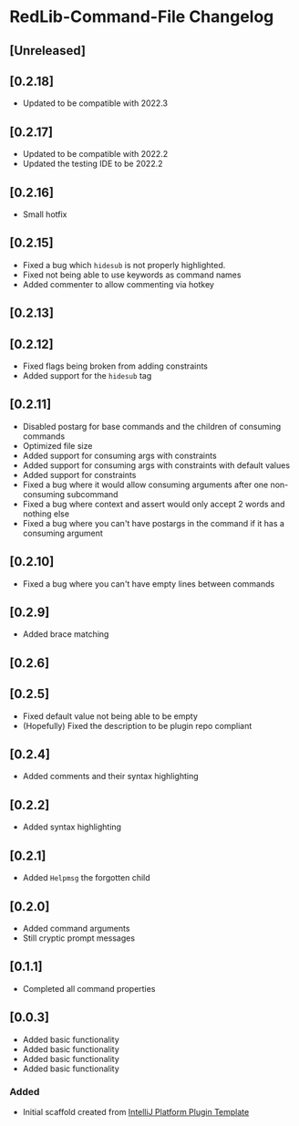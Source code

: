 <!-- Keep a Changelog guide -> https://keepachangelog.com -->

# RedLib-Command-File Changelog

## [Unreleased]

## [0.2.18]
- Updated to be compatible with 2022.3

## [0.2.17]
- Updated to be compatible with 2022.2
- Updated the testing IDE to be 2022.2

## [0.2.16]
- Small hotfix

## [0.2.15]
- Fixed a bug which `hidesub` is not properly highlighted.
- Fixed not being able to use keywords as command names
- Added commenter to allow commenting via hotkey

## [0.2.13]

## [0.2.12]
- Fixed flags being broken from adding constraints
- Added support for the `hidesub` tag

## [0.2.11]
- Disabled postarg for base commands and the children of consuming commands
- Optimized file size
- Added support for consuming args with constraints
- Added support for consuming args with constraints with default values
- Added support for constraints
- Fixed a bug where it would allow consuming arguments after one non-consuming subcommand
- Fixed a bug where context and assert would only accept 2 words and nothing else
- Fixed a bug where you can't have postargs in the command if it has a consuming argument

## [0.2.10]
- Fixed a bug where you can't have empty lines between commands

## [0.2.9]
- Added brace matching

## [0.2.6]

## [0.2.5]
- Fixed default value not being able to be empty
- (Hopefully) Fixed the description to be plugin repo compliant

## [0.2.4]
- Added comments and their syntax highlighting

## [0.2.2]
- Added syntax highlighting

## [0.2.1]
- Added `Helpmsg` the forgotten child

## [0.2.0]
- Added command arguments
- Still cryptic prompt messages

## [0.1.1]
- Completed all command properties

## [0.0.3]
- Added basic functionality
- Added basic functionality
- Added basic functionality
- Added basic functionality

### Added
- Initial scaffold created from [IntelliJ Platform Plugin Template](https://github.com/JetBrains/intellij-platform-plugin-template)
